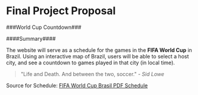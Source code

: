 Final Project Proposal
===

###World Cup Countdown###

####Summary####

The website will serve as a schedule for the games in the **FIFA World Cup** in Brazil. Using an interactive map of Brazil, users will be able to select a host city, and see a countdown to games played in that city (in local time).

>"Life and Death. And between the two, soccer." *- Sid Lowe*


Source for Schedule: [FIFA World Cup Brasil PDF Schedule](http://resources.fifa.com/mm/document/tournament/competition/01/52/99/91/2014fwc_matchschedule_wgroups_22042014_en_neutral.pdf)
